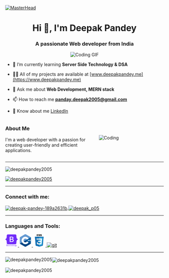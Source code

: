 [![MasterHead](https://media1.giphy.com/media/gCPvobhbCxitDmuBkM/giphy.gif?cid=6c09b9521vax1lwvh8poi82vzw7gm012y1uflu6gtlj53iyf&ep=v1_internal_gif_by_id&rid=giphy.gif&ct=g)](https://deepakpandey.me)  

<h1 align="center">Hi 👋, I'm Deepak Pandey</h1>
<h3 align="center">A passionate Web developer from India</h3>

<p align="center">
  <img alt="Coding GIF" width="800" src="https://media1.giphy.com/media/gCPvobhbCxitDmuBkM/giphy.gif?cid=6c09b9521vax1lwvh8poi82vzw7gm012y1uflu6gtlj53iyf&ep=v1_internal_gif_by_id&rid=giphy.gif&ct=g">
</p>

- 🌱 I’m currently learning **Server Side Technology & DSA**  

- 👨‍💻 All of my projects are available at [www.deepakpandey.me](https://www.deepakpandey.me)  

- 💬 Ask me about **Web Development, MERN stack**  

- 📫 How to reach me **panday.deepak2005@gmail.com**  

- 🔗 Know about me [LinkedIn](https://www.linkedin.com/in/deepak-pandey-189a2631b?utm_source=share&utm_campaign=share_via&utm_content=profile&utm_medium=android_app)  

<div style="display: flex; justify-content: space-between; align-items: center;">
  <div>
    <h3>About Me</h3>
    <p>
      I'm a web developer with a passion for creating user-friendly and efficient applications.
    </p>
  </div>
  <img align="right" alt="Coding" width="400" 
       src="https://miro.medium.com/v2/resize:fit:1272/1*ZSVmWGcc1weENb0ShawWxw.gif">
</div>

---

<p align="left">
  <img src="https://komarev.com/ghpvc/?username=deepakpandey2005&label=Profile%20views&color=0e75b6&style=flat" alt="deepakpandey2005" />
</p>

<p align="left">
  <a href="https://github.com/ryo-ma/github-profile-trophy">
    <img src="https://github-profile-trophy.vercel.app/?username=deepakpandey2005" alt="deepakpandey2005" />
  </a>
</p>

---

<h3 align="left">Connect with me:</h3>
<p align="left">
  <a href="https://linkedin.com/in/deepak-pandey-189a2631b" target="blank">
    <img align="center" src="https://raw.githubusercontent.com/rahuldkjain/github-profile-readme-generator/master/src/images/icons/Social/linked-in-alt.svg" alt="deepak-pandey-189a2631b" height="30" width="40" />
  </a>
  <a href="https://www.leetcode.com/deepak_p05" target="blank">
    <img align="center" src="https://raw.githubusercontent.com/rahuldkjain/github-profile-readme-generator/master/src/images/icons/Social/leet-code.svg" alt="deepak_p05" height="30" width="40" />
  </a>
</p>

---

<h3 align="left">Languages and Tools:</h3>
<p align="left">
  <a href="https://getbootstrap.com" target="_blank" rel="noreferrer">
    <img src="https://raw.githubusercontent.com/devicons/devicon/master/icons/bootstrap/bootstrap-plain-wordmark.svg" alt="bootstrap" width="40" height="40"/>
  </a>
  <a href="https://www.w3schools.com/cpp/" target="_blank" rel="noreferrer">
    <img src="https://raw.githubusercontent.com/devicons/devicon/master/icons/cplusplus/cplusplus-original.svg" alt="cplusplus" width="40" height="40"/>
  </a>
  <a href="https://www.w3schools.com/css/" target="_blank" rel="noreferrer">
    <img src="https://raw.githubusercontent.com/devicons/devicon/master/icons/css3/css3-original-wordmark.svg" alt="css3" width="40" height="40"/>
  </a>
  <a href="https://git-scm.com/" target="_blank" rel="noreferrer">
    <img src="https://www.vectorlogo.zone/logos/git-scm/git-scm-icon.svg" alt="git" width="40" height="40"/>
  </a>
  <!-- Add more tools as needed -->
</p>

---

<p>
  <img align="left" src="https://github-readme-stats.vercel.app/api/top-langs?username=deepakpandey2005&show_icons=true&locale=en&layout=compact" alt="deepakpandey2005" />
</p>

<p>
  <img align="center" src="https://github-readme-stats.vercel.app/api?username=deepakpandey2005&show_icons=true&locale=en" alt="deepakpandey2005" />
</p>

<p>
  <img align="center" src="https://github-readme-streak-stats.herokuapp.com/?user=deepakpandey2005&" alt="deepakpandey2005" />
</p>

